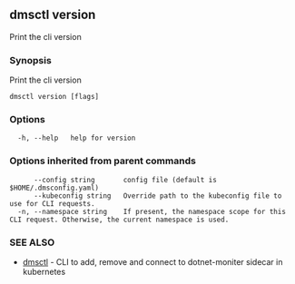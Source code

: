 ## dmsctl version

Print the cli version

### Synopsis

Print the cli version

```
dmsctl version [flags]
```

### Options

```
  -h, --help   help for version
```

### Options inherited from parent commands

```
      --config string       config file (default is $HOME/.dmsconfig.yaml)
      --kubeconfig string   Override path to the kubeconfig file to use for CLI requests.
  -n, --namespace string    If present, the namespace scope for this CLI request. Otherwise, the current namespace is used.
```

### SEE ALSO

* [dmsctl](dmsctl.md)	 - CLI to add, remove and connect to dotnet-moniter sidecar in kubernetes

